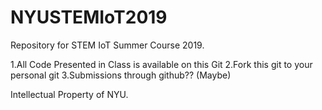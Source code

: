 # NYUSTEMIoT2019
Repository for STEM IoT Summer Course 2019.

1.All Code Presented in Class is available on this Git
2.Fork this git to your personal git
3.Submissions through github?? (Maybe)


Intellectual Property of NYU.
